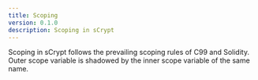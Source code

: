```yaml
---
title: Scoping
version: 0.1.0
description: Scoping in sCrypt
---
```


Scoping in sCrypt follows the prevailing scoping rules of C99 and Solidity. Outer scope variable is shadowed by the inner scope variable of the same name.

